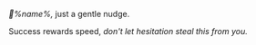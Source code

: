 *🤝%name%\,* just a gentle nudge\.

Success rewards speed\, *don\'t let hesitation steal this from you\.*